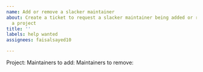 ```yaml
---
name: Add or remove a slacker maintainer
about: Create a ticket to request a slacker maintainer being added or removed from
  a project
title: ''
labels: help wanted
assignees: faisalsayed10

---
```


Project: <insert name>
Maintainers to add: <insert comma-delimited list>
Maintainers to remove: <insert comma-delimited list>
